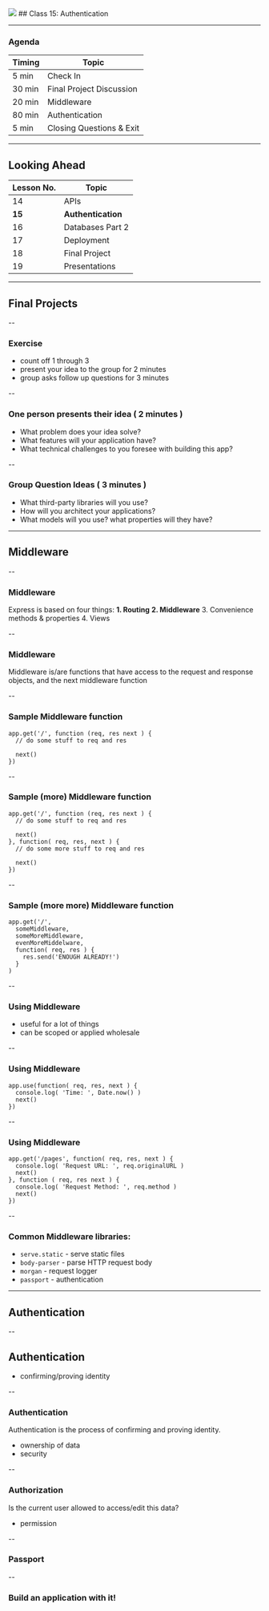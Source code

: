 <img src="https://upload.wikimedia.org/wikipedia/commons/9/99/Unofficial_JavaScript_logo_2.svg" style="max-width: 100px; border: none; box-shadow: none"/>
## Class 15: Authentication

---
### Agenda
| Timing | Topic                                    |
| ------ | ---------------------------------------- |
| 5  min | Check In                                 |
| 30 min | Final Project Discussion                 |
| 20 min | Middleware                               |
| 80 min | Authentication                           |
| 5  min | Closing Questions & Exit                 |

---
## Looking Ahead
| Lesson No. |        Topic             |
| ---------- | -----------------------  |
|     14     |   APIs                   |
|   **15**   | **Authentication**       |
|     16     | Databases Part 2         |
|     17     | Deployment               |
|     18     | Final Project            |
|     19     | Presentations            |

---
## Final Projects

--
### Exercise
- count off 1 through 3
- present your idea to the group for 2 minutes
- group asks follow up questions for 3 minutes

--
### One person presents their idea ( 2 minutes )
- What problem does your idea solve?
- What features will your application have?
- What technical challenges to you foresee with building this app?

--
### Group Question Ideas ( 3 minutes )
- What third-party libraries will you use?
- How will you architect your applications?
- What models will you use? what properties will they have?

---
## Middleware

--
### Middleware
Express is based on four things:
**1. Routing**
**2. Middleware**
3. Convenience methods & properties
4. Views

--
### Middleware
Middleware is/are functions that have access to the request and response objects, and the next middleware function

--
### Sample Middleware function
```
app.get('/', function (req, res next ) {
  // do some stuff to req and res

  next()
})
```

--
### Sample (more) Middleware function
```
app.get('/', function (req, res next ) {
  // do some stuff to req and res

  next()
}, function( req, res, next ) {
  // do some more stuff to req and res

  next()
})
```

--
### Sample (more more) Middleware function
```
app.get('/',
  someMiddleware,
  someMoreMiddleware,
  evenMoreMiddelware,
  function( req, res ) {
    res.send('ENOUGH ALREADY!')
  }
)
```

--
### Using Middleware
- useful for a lot of things
- can be scoped or applied wholesale

--
### Using Middleware
```
app.use(function( req, res, next ) {
  console.log( 'Time: ', Date.now() )
  next()
})
```

--
### Using Middleware
```
app.get('/pages', function( req, res, next ) {
  console.log( 'Request URL: ', req.originalURL )
  next()
}, function ( req, res next ) {
  console.log( 'Request Method: ', req.method )
  next()
})
```

--
### Common Middleware libraries:
- `serve.static` - serve static files
- `body-parser` - parse HTTP request body
- `morgan` - request logger
- `passport` - authentication

---
## Authentication

--
## Authentication
- confirming/proving identity

--
### Authentication
Authentication is the process of confirming and proving identity.
- ownership of data
- security

--
### Authorization
Is the current user allowed to access/edit this data?
- permission

--
### Passport

--
### Build an application with it!
